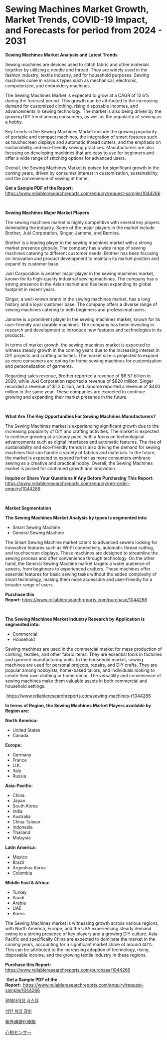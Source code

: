 <p><h1>Sewing Machines Market Growth, Market Trends, COVID-19 Impact, and Forecasts for period from 2024 - 2031</h1></p><p><strong>Sewing Machines Market Analysis and Latest Trends</strong></p>
<p><p>Sewing machines are devices used to stitch fabric and other materials together by utilizing a needle and thread. They are widely used in the fashion industry, textile industry, and for household purposes. Sewing machines come in various types such as mechanical, electronic, computerized, and embroidery machines.</p><p>The Sewing Machines Market is expected to grow at a CAGR of 12.6% during the forecast period. This growth can be attributed to the increasing demand for customized clothing, rising disposable incomes, and advancements in sewing technology. The market is also being driven by the growing DIY trend among consumers, as well as the popularity of sewing as a hobby.</p><p>Key trends in the Sewing Machines Market include the growing popularity of portable and compact machines, the integration of smart features such as touchscreen displays and automatic thread cutters, and the emphasis on sustainability and eco-friendly sewing practices. Manufacturers are also focusing on developing machines that are easy to use for beginners and offer a wide range of stitching options for advanced users.</p><p>Overall, the Sewing Machines Market is poised for significant growth in the coming years, driven by consumer interest in customization, sustainability, and the convenience of sewing at home.</p></p>
<p><strong>Get a Sample PDF of the Report:&nbsp;</strong> <a href="https://www.reliableresearchreports.com/enquiry/request-sample/1044266">https://www.reliableresearchreports.com/enquiry/request-sample/1044266</a></p>
<p>&nbsp;</p>
<p><strong>Sewing Machines Major Market Players</strong></p>
<p><p>The sewing machines market is highly competitive with several key players dominating the industry. Some of the major players in the market include Brother, Juki Corporation, Singer, Janome, and Bernina.</p><p>Brother is a leading player in the sewing machines market with a strong market presence globally. The company has a wide range of sewing machines catering to different customer needs. Brother has been focusing on innovation and product development to maintain its market position and expand its customer base.</p><p>Juki Corporation is another major player in the sewing machines market, known for its high-quality industrial sewing machines. The company has a strong presence in the Asian market and has been expanding its global footprint in recent years.</p><p>Singer, a well-known brand in the sewing machines market, has a long history and a loyal customer base. The company offers a diverse range of sewing machines catering to both beginners and professional users.</p><p>Janome is a prominent player in the sewing machines market, known for its user-friendly and durable machines. The company has been investing in research and development to introduce new features and technologies in its products.</p><p>In terms of market growth, the sewing machines market is expected to witness steady growth in the coming years due to the increasing interest in DIY projects and crafting activities. The market size is projected to expand as more consumers are opting for home sewing machines for customization and personalization of garments.</p><p>Regarding sales revenue, Brother reported a revenue of $6.57 billion in 2020, while Juki Corporation reported a revenue of $820 million. Singer recorded a revenue of $1.2 billion, and Janome reported a revenue of $400 million in the same year. These companies are expected to continue growing and expanding their market presence in the future.</p></p>
<p>&nbsp;</p>
<p><strong>What Are The Key Opportunities For Sewing Machines Manufacturers?</strong></p>
<p><p>The Sewing Machines market is experiencing significant growth due to the increasing popularity of DIY and crafting activities. The market is expected to continue growing at a steady pace, with a focus on technological advancements such as digital interfaces and automatic features. The rise of sustainability and eco-friendly trends is also driving the demand for sewing machines that can handle a variety of fabrics and materials. In the future, the market is expected to expand further as more consumers embrace sewing as a creative and practical hobby. Overall, the Sewing Machines market is poised for continued growth and innovation.</p></p>
<p><strong>Inquire or Share Your Questions If Any Before Purchasing This Report:</strong> <a href="https://www.reliableresearchreports.com/enquiry/pre-order-enquiry/1044266">https://www.reliableresearchreports.com/enquiry/pre-order-enquiry/1044266</a></p>
<p>&nbsp;</p>
<p><strong>Market Segmentation</strong></p>
<p><strong>The Sewing Machines Market Analysis by types is segmented into:</strong></p>
<p><ul><li>Smart Sewing Machine</li><li>General Sewing Machine</li></ul></p>
<p><p>The Smart Sewing Machine market caters to advanced sewers looking for innovative features such as Wi-Fi connectivity, automatic thread cutting, and touchscreen displays. These machines are designed to streamline the sewing process and offer convenience through technology. On the other hand, the General Sewing Machine market targets a wider audience of sewers, from beginners to experienced crafters. These machines offer essential features for basic sewing tasks without the added complexity of smart technology, making them more accessible and user-friendly for a broader range of users.</p></p>
<p><strong>Purchase this Report:&nbsp;</strong><a href="https://www.reliableresearchreports.com/purchase/1044266">https://www.reliableresearchreports.com/purchase/1044266</a></p>
<p>&nbsp;</p>
<p><strong>The Sewing Machines Market Industry Research by Application is segmented into:</strong></p>
<p><ul><li>Commercial</li><li>Household</li></ul></p>
<p><p>Sewing machines are used in the commercial market for mass production of clothing, textiles, and other fabric items. They are essential tools in factories and garment manufacturing units. In the household market, sewing machines are used for personal projects, repairs, and DIY crafts. They are popular among hobbyists, home-based tailors, and individuals looking to create their own clothing or home decor. The versatility and convenience of sewing machines make them valuable assets in both commercial and household settings.</p></p>
<p><a href="https://www.reliableresearchreports.com/sewing-machines-r1044266">&nbsp;https://www.reliableresearchreports.com/sewing-machines-r1044266</a></p>
<p><strong>In terms of Region, the Sewing Machines Market Players available by Region are:</strong></p>
<p>
    <p> <strong> North America: </strong>
        <ul>
            <li>United States</li>
            <li>Canada</li>
        </ul>
        </p> 
    <p> <strong> Europe: </strong>
        <ul>
            <li>Germany</li>
            <li>France</li>
            <li>U.K.</li>
            <li>Italy</li>
            <li>Russia</li>
        </ul>
        </p> 
    <p> <strong> Asia-Pacific: </strong>
        <ul>
            <li>China</li>
            <li>Japan</li>
            <li>South Korea</li>
            <li>India</li>
            <li>Australia</li>
            <li>China Taiwan</li>
            <li>Indonesia</li>
            <li>Thailand</li>
            <li>Malaysia</li>
        </ul>
        </p> 
    <p> <strong> Latin America: </strong>
        <ul>
            <li>Mexico</li>
            <li>Brazil</li>
            <li>Argentina Korea</li>
            <li>Colombia</li>
        </ul>
        </p> 
    <p> <strong> Middle East & Africa: </strong>
        <ul>
            <li>Turkey</li>
            <li>Saudi</li>
            <li>Arabia</li>
            <li>UAE</li>
            <li>Korea</li>
        </ul>
    </p>
    </p>
<p><p>The Sewing Machines market is witnessing growth across various regions, with North America, Europe, and the USA experiencing steady demand owing to a strong presence of key players and a growing DIY culture. Asia-Pacific and specifically China are expected to dominate the market in the coming years, accounting for a significant market share of around 40%. This can be attributed to the increasing adoption of technology, rising disposable income, and the growing textile industry in these regions.</p></p>
<p><strong>Purchase this Report: </strong><a href="https://www.reliableresearchreports.com/purchase/1044266">https://www.reliableresearchreports.com/purchase/1044266</a></p>
<p>&nbsp;<strong>Get a Sample PDF of the Report:&nbsp;&nbsp;</strong><a href="https://www.reliableresearchreports.com/enquiry/request-sample/1044266">https://www.reliableresearchreports.com/enquiry/request-sample/1044266</a></p>
<p><strong></strong></p>
<p><p><a href="https://medium.com/@darrellacocha676/%ED%8C%94%EB%A0%88%ED%83%80%EC%9D%B4%EC%A7%95-%EC%8B%9C%EC%8A%A4%ED%85%9C-%EC%8B%9C%EC%9E%A5-%EC%84%B1%EA%B3%B5%EC%A0%81%EC%9D%B8-%EB%B9%84%EC%A6%88%EB%8B%88%EC%8A%A4-%EC%A0%84%EB%9E%B5%EC%9D%98-%EC%97%B4%EC%87%A0-2031%EB%85%84%EA%B9%8C%EC%A7%80%EC%9D%98-%EC%98%88%EC%B8%A1-88bea20e804f">팔레타이징 시스템</a></p><p><a href="https://medium.com/@llanajer/%EC%84%9D%ED%83%84-%EC%B2%98%EB%A6%AC-%EC%9E%A5%EB%B9%84-%EC%8B%9C%EC%9E%A5-%EA%B7%9C%EB%AA%A8-cagr-%ED%8A%B8%EB%A0%8C%EB%93%9C-2024-2030-992dd19657c9">석탄 처리 장비</a></p><p><a href="https://medium.com/@leonardgreene1/uv%E7%A1%AC%E5%8C%96%E6%A8%B9%E8%84%82%E3%81%AE%E5%B8%82%E5%A0%B4%E5%8B%95%E5%90%91%E3%81%A8%E5%B8%82%E5%A0%B4%E5%88%86%E6%9E%90%E3%81%AF-2024%E5%B9%B4%E3%81%8B%E3%82%892031%E5%B9%B4%E3%81%AE%E6%9C%9F%E9%96%93%E3%81%AB%E4%BA%88%E6%B8%AC%E3%81%95%E3%82%8C%E3%81%A6%E3%81%84%E3%81%BE%E3%81%99-3633605c748c">紫外線硬化樹脂</a></p><p><a href="https://medium.com/@julian6skinner/%E5%BF%83%E6%8B%8D%E6%95%B0%E3%82%BB%E3%83%B3%E3%82%B5%E3%83%BC%E5%B8%82%E5%A0%B4%E8%AA%BF%E6%9F%BB%E3%83%AC%E3%83%9D%E3%83%BC%E3%83%88-%E3%81%9D%E3%81%AE%E6%AD%B4%E5%8F%B2%E3%81%A82031%E5%B9%B4%E3%81%BE%E3%81%A7%E3%81%AE%E4%BA%88%E6%B8%AC-823f25dc0bb7">心拍センサー</a></p></p>